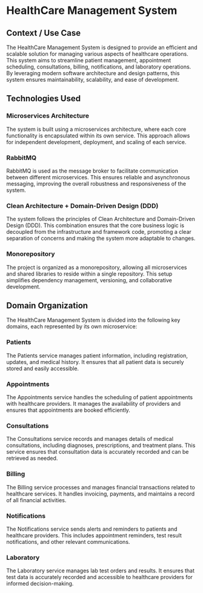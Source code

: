 
# HealthCare Management System

## Context / Use Case

The HealthCare Management System is designed to provide an efficient and scalable solution for managing various aspects of healthcare operations. This system aims to streamline patient management, appointment scheduling, consultations, billing, notifications, and laboratory operations. By leveraging modern software architecture and design patterns, this system ensures maintainability, scalability, and ease of development.

## Technologies Used

### Microservices Architecture
The system is built using a microservices architecture, where each core functionality is encapsulated within its own service. This approach allows for independent development, deployment, and scaling of each service.

### RabbitMQ
RabbitMQ is used as the message broker to facilitate communication between different microservices. This ensures reliable and asynchronous messaging, improving the overall robustness and responsiveness of the system.

### Clean Architecture + Domain-Driven Design (DDD)
The system follows the principles of Clean Architecture and Domain-Driven Design (DDD). This combination ensures that the core business logic is decoupled from the infrastructure and framework code, promoting a clear separation of concerns and making the system more adaptable to changes.

### Monorepository
The project is organized as a monorepository, allowing all microservices and shared libraries to reside within a single repository. This setup simplifies dependency management, versioning, and collaborative development.

## Domain Organization

The HealthCare Management System is divided into the following key domains, each represented by its own microservice:

### Patients
The Patients service manages patient information, including registration, updates, and medical history. It ensures that all patient data is securely stored and easily accessible.

### Appointments
The Appointments service handles the scheduling of patient appointments with healthcare providers. It manages the availability of providers and ensures that appointments are booked efficiently.

### Consultations
The Consultations service records and manages details of medical consultations, including diagnoses, prescriptions, and treatment plans. This service ensures that consultation data is accurately recorded and can be retrieved as needed.

### Billing
The Billing service processes and manages financial transactions related to healthcare services. It handles invoicing, payments, and maintains a record of all financial activities.

### Notifications
The Notifications service sends alerts and reminders to patients and healthcare providers. This includes appointment reminders, test result notifications, and other relevant communications.

### Laboratory
The Laboratory service manages lab test orders and results. It ensures that test data is accurately recorded and accessible to healthcare providers for informed decision-making.